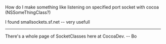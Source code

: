 How do I make something like listening on specified port socket with cocoa (NSSomeThingClass?)

I found smallsockets.sf.net -- very usefull

----

There's a whole page of SocketClasses here at CocoaDev.  -- Bo
